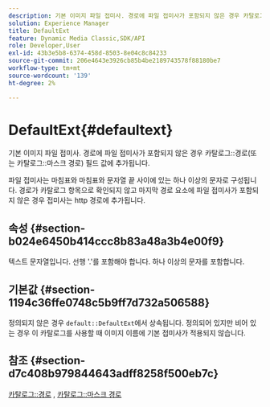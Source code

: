 ```yaml
---
description: 기본 이미지 파일 접미사. 경로에 파일 접미사가 포함되지 않은 경우 카탈로그 경로(또는 카탈로그 마스크 경로) 필드 값에 추가됩니다.
solution: Experience Manager
title: DefaultExt
feature: Dynamic Media Classic,SDK/API
role: Developer,User
exl-id: 43b3e5b8-6374-458d-8503-8e04c8c84233
source-git-commit: 206e4643e3926cb85b4be2189743578f88180be7
workflow-type: tm+mt
source-wordcount: '139'
ht-degree: 2%

---
```


# DefaultExt{#defaultext}

기본 이미지 파일 접미사. 경로에 파일 접미사가 포함되지 않은 경우 카탈로그::경로(또는 카탈로그::마스크 경로) 필드 값에 추가됩니다.

파일 접미사는 마침표와 마침표와 문자열 끝 사이에 있는 하나 이상의 문자로 구성됩니다. 경로가 카탈로그 항목으로 확인되지 않고 마지막 경로 요소에 파일 접미사가 포함되지 않은 경우 접미사는 http 경로에 추가됩니다.

## 속성 {#section-b024e6450b414ccc8b83a48a3b4e00f9}

텍스트 문자열입니다. 선행 &#39;.&#39;를 포함해야 합니다. 하나 이상의 문자를 포함합니다.

## 기본값 {#section-1194c36ffe0748c5b9ff7d732a506588}

정의되지 않은 경우 `default::DefaultExt`에서 상속됩니다. 정의되어 있지만 비어 있는 경우 이 카탈로그를 사용할 때 이미지 이름에 기본 접미사가 적용되지 않습니다.

## 참조 {#section-d7c408b979844643adff8258f500eb7c}

[카탈로그::경로](/help/aem-is-ir-api/is-api/image-catalog/image-serving-api-ref/c-image-catalog-reference/c-image-svg-data-reference/c-image-data-reference/r-path-cat.md) , [카탈로그::마스크 경로](/help/aem-is-ir-api/is-api/image-catalog/image-serving-api-ref/c-image-catalog-reference/c-image-svg-data-reference/c-image-data-reference/r-maskpath-cat.md)
